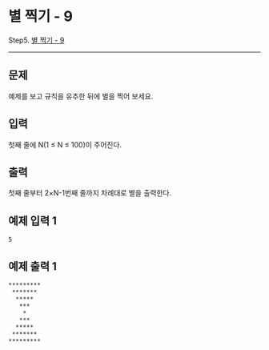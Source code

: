 # 별 찍기 - 9

Step5. [별 찍기 - 9](https://www.acmicpc.net/problem/2446)

---

## 문제

예제를 보고 규칙을 유추한 뒤에 별을 찍어 보세요.

## 입력

첫째 줄에 N(1 ≤ N ≤ 100)이 주어진다.

## 출력

첫째 줄부터 2×N-1번째 줄까지 차례대로 별을 출력한다.

## 예제 입력 1 

```
5
```

## 예제 출력 1 

```
*********
 *******
  *****
   ***
    *
   ***
  *****
 *******
*********
```

